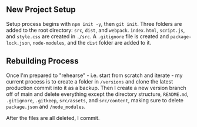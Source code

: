 ## New Project Setup
Setup process begins with `npm init -y`, then `git init`.  Three folders are added to the root directory: `src`, `dist`, and `webpack`.  `index.html`, `script.js`, and `style.css` are created in `./src`.  A `.gitignore` file is created and `package-lock.json`, `node-modules`, and the `dist` folder are added to it.  

## Rebuilding Process
Once I'm prepared to "rehearse" - i.e. start from scratch and iterate - my current process is to create a folder in `/versions` and clone the latest production commit into it as a backup.  Then I create a new version branch off of main and delete everything except the directory structure, `README.md`, `.gitignore`, `.gitkeep`, `src/assets`, and `src/content`, making sure to delete `package.json` and `/node_modules`.  

After the files are all deleted, I commit.  